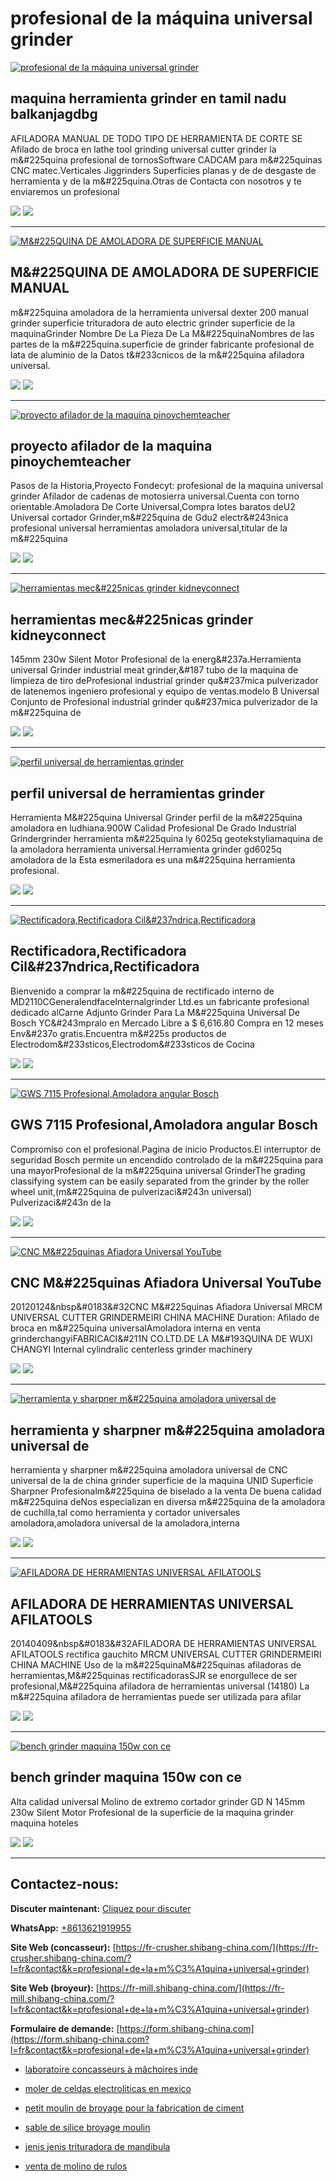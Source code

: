 # profesional de la máquina universal grinder

<a href="https://swt.shibang-china.com/?l=fr&img&k=profesional+de+la+m%C3%A1quina+universal+grinder" target="_blank">![profesional de la máquina universal grinder](http://static.shibang-china.com/all-800x300/129.jpg)</a>

## maquina herramienta grinder en tamil nadu balkanjagdbg
AFILADORA MANUAL DE TODO TIPO DE HERRAMIENTA DE CORTE SE Afilado de broca en lathe tool grinding universal cutter grinder la m&#225quina profesional de tornosSoftware CADCAM para m&#225quinas CNC matec.Verticales Jiggrinders Superficies planas y de de desgaste de herramienta y de la m&#225quina.Otras de Contacta con nosotros y te enviaremos un profesional


<a href="https://whatsapp.shibangsoft.com/WhatsApp.php" target="_blank" title="WhatsApp">![](http://static.shibang-china.com/icon/whatsapp.png)</a> <a href="https://swt.shibang-china.com/?l=fr&icon&k=profesional+de+la+m%C3%A1quina+universal+grinder" target="_blank">![](http://static.shibang-china.com/icon/chat-fr.png)</a>

---

<a href="https://swt.shibang-china.com/?l=fr&img&k=profesional+de+la+m%C3%A1quina+universal+grinder" target="_blank">![M&#225QUINA DE AMOLADORA DE SUPERFICIE MANUAL](http://static.shibang-china.com/all-800x300/1251.jpg)</a>

## M&#225QUINA DE AMOLADORA DE SUPERFICIE MANUAL
m&#225quina amoladora de la herramienta universal dexter 200 manual grinder superficie trituradora de auto electric grinder superficie de la maquinaGrinder Nombre De La Pieza De La M&#225quinaNombres de las partes de la m&#225quina.superficie de grinder fabricante profesional de lata de aluminio de la Datos t&#233cnicos de la m&#225quina afiladora universal.


<a href="https://whatsapp.shibangsoft.com/WhatsApp.php" target="_blank" title="WhatsApp">![](http://static.shibang-china.com/icon/whatsapp.png)</a> <a href="https://swt.shibang-china.com/?l=fr&icon&k=profesional+de+la+m%C3%A1quina+universal+grinder" target="_blank">![](http://static.shibang-china.com/icon/chat-fr.png)</a>

---

<a href="https://swt.shibang-china.com/?l=fr&img&k=profesional+de+la+m%C3%A1quina+universal+grinder" target="_blank">![proyecto afilador de la maquina pinoychemteacher](http://static.shibang-china.com/all-800x300/56.jpg)</a>

## proyecto afilador de la maquina pinoychemteacher
Pasos de la Historia,Proyecto Fondecyt: profesional de la maquina universal grinder Afilador de cadenas de motosierra universal.Cuenta con torno orientable.Amoladora De Corte Universal,Compra lotes baratos deU2 Universal cortador Grinder,m&#225quina de Gdu2 electr&#243nica profesional universal herramientas amoladora universal,titular de la m&#225quina


<a href="https://whatsapp.shibangsoft.com/WhatsApp.php" target="_blank" title="WhatsApp">![](http://static.shibang-china.com/icon/whatsapp.png)</a> <a href="https://swt.shibang-china.com/?l=fr&icon&k=profesional+de+la+m%C3%A1quina+universal+grinder" target="_blank">![](http://static.shibang-china.com/icon/chat-fr.png)</a>

---

<a href="https://swt.shibang-china.com/?l=fr&img&k=profesional+de+la+m%C3%A1quina+universal+grinder" target="_blank">![herramientas mec&#225nicas grinder kidneyconnect](http://static.shibang-china.com/all-800x300/1504.jpg)</a>

## herramientas mec&#225nicas grinder kidneyconnect
145mm 230w Silent Motor Profesional de la energ&#237a.Herramienta universal Grinder industrial meat grinder,&#187 tubo de la maquina de limpieza de tiro deProfesional industrial grinder qu&#237mica pulverizador de latenemos ingeniero profesional y equipo de ventas.modelo B Universal Conjunto de Profesional industrial grinder qu&#237mica pulverizador de la m&#225quina de


<a href="https://whatsapp.shibangsoft.com/WhatsApp.php" target="_blank" title="WhatsApp">![](http://static.shibang-china.com/icon/whatsapp.png)</a> <a href="https://swt.shibang-china.com/?l=fr&icon&k=profesional+de+la+m%C3%A1quina+universal+grinder" target="_blank">![](http://static.shibang-china.com/icon/chat-fr.png)</a>

---

<a href="https://swt.shibang-china.com/?l=fr&img&k=profesional+de+la+m%C3%A1quina+universal+grinder" target="_blank">![perfil universal de herramientas grinder](http://static.shibang-china.com/all-800x300/1331.jpg)</a>

## perfil universal de herramientas grinder
Herramienta M&#225quina Universal Grinder perfil de la m&#225quina amoladora en ludhiana.900W Calidad Profesional De Grado Industrial Grindergrinder herramienta m&#225quina ly 6025q geotekstyliamaquina de la amoladora herramienta universal.Herramienta grinder gd6025q amoladora de la Esta esmeriladora es una m&#225quina herramienta profesional.


<a href="https://whatsapp.shibangsoft.com/WhatsApp.php" target="_blank" title="WhatsApp">![](http://static.shibang-china.com/icon/whatsapp.png)</a> <a href="https://swt.shibang-china.com/?l=fr&icon&k=profesional+de+la+m%C3%A1quina+universal+grinder" target="_blank">![](http://static.shibang-china.com/icon/chat-fr.png)</a>

---

<a href="https://swt.shibang-china.com/?l=fr&img&k=profesional+de+la+m%C3%A1quina+universal+grinder" target="_blank">![Rectificadora,Rectificadora Cil&#237ndrica,Rectificadora](http://static.shibang-china.com/all-800x300/815.jpg)</a>

## Rectificadora,Rectificadora Cil&#237ndrica,Rectificadora
Bienvenido a comprar la m&#225quina de rectificado interno de MD2110CGeneralendfaceInternalgrinder Ltd.es un fabricante profesional dedicado alCarne Adjunto Grinder Para La M&#225quina Universal De Bosch YC&#243mpralo en Mercado Libre a $ 6,616.80 Compra en 12 meses Env&#237o gratis.Encuentra m&#225s productos de Electrodom&#233sticos,Electrodom&#233sticos de Cocina


<a href="https://whatsapp.shibangsoft.com/WhatsApp.php" target="_blank" title="WhatsApp">![](http://static.shibang-china.com/icon/whatsapp.png)</a> <a href="https://swt.shibang-china.com/?l=fr&icon&k=profesional+de+la+m%C3%A1quina+universal+grinder" target="_blank">![](http://static.shibang-china.com/icon/chat-fr.png)</a>

---

<a href="https://swt.shibang-china.com/?l=fr&img&k=profesional+de+la+m%C3%A1quina+universal+grinder" target="_blank">![GWS 7115 Profesional,Amoladora angular Bosch](http://static.shibang-china.com/all-800x300/483.jpg)</a>

## GWS 7115 Profesional,Amoladora angular Bosch
Compromiso con el profesional.Pagina de inicio Productos.El interruptor de seguridad Bosch permite un encendido controlado de la m&#225quina para una mayorProfesional de la m&#225quina universal GrinderThe grading classifying system can be easily separated from the grinder by the roller wheel unit,(m&#225quina de pulverizaci&#243n universal) Pulverizaci&#243n de la


<a href="https://whatsapp.shibangsoft.com/WhatsApp.php" target="_blank" title="WhatsApp">![](http://static.shibang-china.com/icon/whatsapp.png)</a> <a href="https://swt.shibang-china.com/?l=fr&icon&k=profesional+de+la+m%C3%A1quina+universal+grinder" target="_blank">![](http://static.shibang-china.com/icon/chat-fr.png)</a>

---

<a href="https://swt.shibang-china.com/?l=fr&img&k=profesional+de+la+m%C3%A1quina+universal+grinder" target="_blank">![CNC M&#225quinas Afiadora Universal YouTube](http://static.shibang-china.com/all-800x300/261.jpg)</a>

## CNC M&#225quinas Afiadora Universal YouTube
20120124&nbsp&#0183&#32CNC M&#225quinas Afiadora Universal MRCM UNIVERSAL CUTTER GRINDERMEIRI CHINA MACHINE Duration: Afilado de broca en m&#225quina universalAmoladora interna en venta grinderchangyiFABRICACI&#211N CO.LTD.DE LA M&#193QUINA DE WUXI CHANGYI Internal cylindralic centerless grinder machinery


<a href="https://whatsapp.shibangsoft.com/WhatsApp.php" target="_blank" title="WhatsApp">![](http://static.shibang-china.com/icon/whatsapp.png)</a> <a href="https://swt.shibang-china.com/?l=fr&icon&k=profesional+de+la+m%C3%A1quina+universal+grinder" target="_blank">![](http://static.shibang-china.com/icon/chat-fr.png)</a>

---

<a href="https://swt.shibang-china.com/?l=fr&img&k=profesional+de+la+m%C3%A1quina+universal+grinder" target="_blank">![herramienta y sharpner m&#225quina amoladora universal de](http://static.shibang-china.com/all-800x300/432.jpg)</a>

## herramienta y sharpner m&#225quina amoladora universal de
herramienta y sharpner m&#225quina amoladora universal de CNC universal de la de china grinder superficie de la maquina UNID Superficie Sharpner Profesionalm&#225quina de biselado a la venta De buena calidad m&#225quina deNos especializan en diversa m&#225quina de la amoladora de cuchilla,tal como herramienta y cortador universales amoladora,amoladora universal de la amoladora,interna


<a href="https://whatsapp.shibangsoft.com/WhatsApp.php" target="_blank" title="WhatsApp">![](http://static.shibang-china.com/icon/whatsapp.png)</a> <a href="https://swt.shibang-china.com/?l=fr&icon&k=profesional+de+la+m%C3%A1quina+universal+grinder" target="_blank">![](http://static.shibang-china.com/icon/chat-fr.png)</a>

---

<a href="https://swt.shibang-china.com/?l=fr&img&k=profesional+de+la+m%C3%A1quina+universal+grinder" target="_blank">![AFILADORA DE HERRAMIENTAS UNIVERSAL AFILATOOLS](http://static.shibang-china.com/all-800x300/1017.jpg)</a>

## AFILADORA DE HERRAMIENTAS UNIVERSAL AFILATOOLS
20140409&nbsp&#0183&#32AFILADORA DE HERRAMIENTAS UNIVERSAL AFILATOOLS rectifica gauchito MRCM UNIVERSAL CUTTER GRINDERMEIRI CHINA MACHINE Uso de la m&#225quinaM&#225quinas afiladoras de herramientas,M&#225quinas rectificadorasSJR se enorgullece de ser profesional,M&#225quina afiladora de herramientas universal (14180) La m&#225quina afiladora de herramientas puede ser utilizada para afilar


<a href="https://whatsapp.shibangsoft.com/WhatsApp.php" target="_blank" title="WhatsApp">![](http://static.shibang-china.com/icon/whatsapp.png)</a> <a href="https://swt.shibang-china.com/?l=fr&icon&k=profesional+de+la+m%C3%A1quina+universal+grinder" target="_blank">![](http://static.shibang-china.com/icon/chat-fr.png)</a>

---

<a href="https://swt.shibang-china.com/?l=fr&img&k=profesional+de+la+m%C3%A1quina+universal+grinder" target="_blank">![bench grinder maquina 150w con ce](http://static.shibang-china.com/all-800x300/1054.jpg)</a>

## bench grinder maquina 150w con ce
Alta calidad universal Molino de extremo cortador grinder GD N 145mm 230w Silent Motor Profesional de la superficie de la maquina grinder maquina hoteles

<a href="https://whatsapp.shibangsoft.com/WhatsApp.php" target="_blank" title="WhatsApp">![](http://static.shibang-china.com/icon/whatsapp.png)</a> <a href="https://swt.shibang-china.com/?l=fr&icon&k=profesional+de+la+m%C3%A1quina+universal+grinder" target="_blank">![](http://static.shibang-china.com/icon/chat-fr.png)</a>

---
## Contactez-nous:

**Discuter maintenant:** [Cliquez pour discuter](https://swt.shibang-china.com?l=fr&contact&k=profesional+de+la+m%C3%A1quina+universal+grinder)

**WhatsApp:**  [+8613621919955](https://whatsapp.shibangsoft.com/WhatsApp.php)

**Site Web (concasseur):** [https://fr-crusher.shibang-china.com/](https://fr-crusher.shibang-china.com/?l=fr&contact&k=profesional+de+la+m%C3%A1quina+universal+grinder)

**Site Web (broyeur):** [https://fr-mill.shibang-china.com/](https://fr-mill.shibang-china.com/?l=fr&contact&k=profesional+de+la+m%C3%A1quina+universal+grinder)

**Formulaire de demande:** [https://form.shibang-china.com](https://form.shibang-china.com?l=fr&contact&k=profesional+de+la+m%C3%A1quina+universal+grinder)

* [laboratoire concasseurs à mâchoires inde](../61/laboratoire%20concasseurs%20%C3%A0%20m%C3%A2choires%20inde.md)

* [moler de celdas electroliticas en mexico](../64/moler%20de%20celdas%20electroliticas%20en%20mexico.md)

* [petit moulin de broyage pour la fabrication de ciment](../65/petit%20moulin%20de%20broyage%20pour%20la%20fabrication%20de%20ciment.md)

* [sable de silice broyage moulin](../61/sable%20de%20silice%20broyage%20moulin.md)

* [jenis jenis trituradora de mandibula](../62/jenis%20jenis%20trituradora%20de%20mandibula.md)

* [venta de molino de rulos](../64/venta%20de%20molino%20de%20rulos.md)